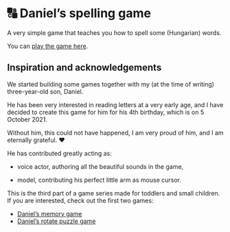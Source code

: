 # :capital_abcd: Daniel’s spelling game

A very simple game that teaches you how to spell some (Hungarian) words.

You can [play the game here](https://bence-toth.github.io/daniel-spelling-game/).

## Inspiration and acknowledgements

We started building some games together with my (at the time of writing) three-year-old son, Daniel.

He has been very interested in reading letters at a very early age, and I have decided to create this game for him for his 4th birthday, which is on 5 October 2021.

Without him, this could not have happened, I am very proud of him, and I am eternally grateful. :heart:

He has contributed greatly acting as:

- voice actor, authoring all the beautiful sounds in the game,

- model, contributing his perfect little arm as mouse cursor.

This is the third part of a game series made for toddlers and small children. If you are interested, check out the first two games:

- [Daniel’s memory game](https://github.com/bence-toth/daniel-memory-game)
- [Daniel’s rotate puzzle game](https://github.com/bence-toth/daniel-rotation-puzzle-game)

